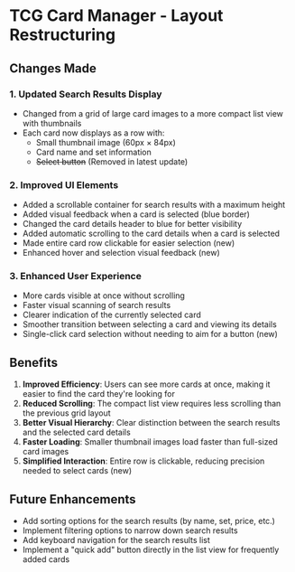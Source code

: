 # TCG Card Manager - Layout Restructuring

## Changes Made

### 1. Updated Search Results Display
- Changed from a grid of large card images to a more compact list view with thumbnails
- Each card now displays as a row with:
  - Small thumbnail image (60px × 84px)
  - Card name and set information
  - ~~Select button~~ (Removed in latest update)

### 2. Improved UI Elements
- Added a scrollable container for search results with a maximum height
- Added visual feedback when a card is selected (blue border)
- Changed the card details header to blue for better visibility
- Added automatic scrolling to the card details when a card is selected
- Made entire card row clickable for easier selection (new)
- Enhanced hover and selection visual feedback (new)

### 3. Enhanced User Experience
- More cards visible at once without scrolling
- Faster visual scanning of search results
- Clearer indication of the currently selected card
- Smoother transition between selecting a card and viewing its details
- Single-click card selection without needing to aim for a button (new)

## Benefits

1. **Improved Efficiency**: Users can see more cards at once, making it easier to find the card they're looking for
2. **Reduced Scrolling**: The compact list view requires less scrolling than the previous grid layout
3. **Better Visual Hierarchy**: Clear distinction between the search results and the selected card details
4. **Faster Loading**: Smaller thumbnail images load faster than full-sized card images
5. **Simplified Interaction**: Entire row is clickable, reducing precision needed to select cards (new)

## Future Enhancements

- Add sorting options for the search results (by name, set, price, etc.)
- Implement filtering options to narrow down search results
- Add keyboard navigation for the search results list
- Implement a "quick add" button directly in the list view for frequently added cards
